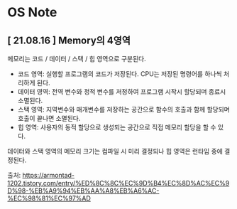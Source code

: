 # OS Note

## [ 21.08.16 ] Memory의 4영역
메모리는 코드 / 데이터 / 스택 / 힙 영역으로 구분된다.
- 코드 영역: 실행할 프로그램의 코드가 저장된다. CPU는 저장된 명령어를 하나씩 처리하게 된다.
- 데이터 영역: 전역 변수와 정적 변수를 저정하여 프로그램 시작시 할당되며 종료시 소멸된다.
- 스택 영역: 지역변수와 매개변수를 저장하는 공간으로 함수의 호출과 함께 할당되며 호출이 끝나면 소멸된다.
- 힙 영역: 사용자의 동적 할당으로 생성되는 공간으로 직접 메모리 할당을 할 수 있다. 

데이터와 스택 영역의 메모리 크기는 컴파일 시 미리 결정되나 힙 영역은 런타임 중에 결정된다.

출처: https://armontad-1202.tistory.com/entry/%ED%8C%8C%EC%9D%B4%EC%8D%AC%EC%9D%98-%EB%A9%94%EB%AA%A8%EB%A6%AC-%EC%98%81%EC%97%AD